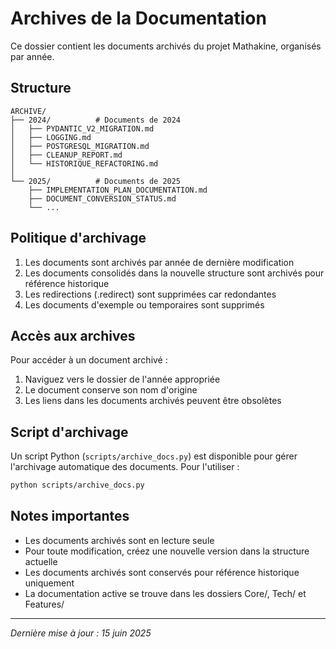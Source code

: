 # Archives de la Documentation

Ce dossier contient les documents archivés du projet Mathakine, organisés par année.

## Structure

```
ARCHIVE/
├── 2024/          # Documents de 2024
│   ├── PYDANTIC_V2_MIGRATION.md
│   ├── LOGGING.md
│   ├── POSTGRESQL_MIGRATION.md
│   ├── CLEANUP_REPORT.md
│   └── HISTORIQUE_REFACTORING.md
│
└── 2025/          # Documents de 2025
    ├── IMPLEMENTATION_PLAN_DOCUMENTATION.md
    ├── DOCUMENT_CONVERSION_STATUS.md
    └── ...
```

## Politique d'archivage

1. Les documents sont archivés par année de dernière modification
2. Les documents consolidés dans la nouvelle structure sont archivés pour référence historique
3. Les redirections (.redirect) sont supprimées car redondantes
4. Les documents d'exemple ou temporaires sont supprimés

## Accès aux archives

Pour accéder à un document archivé :
1. Naviguez vers le dossier de l'année appropriée
2. Le document conserve son nom d'origine
3. Les liens dans les documents archivés peuvent être obsolètes

## Script d'archivage

Un script Python (`scripts/archive_docs.py`) est disponible pour gérer l'archivage automatique des documents. Pour l'utiliser :

```bash
python scripts/archive_docs.py
```

## Notes importantes

- Les documents archivés sont en lecture seule
- Pour toute modification, créez une nouvelle version dans la structure actuelle
- Les documents archivés sont conservés pour référence historique uniquement
- La documentation active se trouve dans les dossiers Core/, Tech/ et Features/

---

*Dernière mise à jour : 15 juin 2025* 